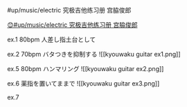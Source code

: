 #up/music/electric 究极吉他练习册 宫脇俊郎

[😊#up/music/electric 究极吉他练习册 宫脇俊郎
](http://47.111.95.20:6001/user/1/start/%23up%2Fmusic%2Felectric%20%E7%A9%B6%E6%9E%81%E5%90%89%E4%BB%96%E7%BB%83%E4%B9%A0%E5%86%8C%20%E5%AE%AB%E8%84%87%E4%BF%8A%E9%83%8E%0A)

ex.1 80bpm
人差し指土台として

ex.2 70bpm
バタつきを抑制する
![[kyouwaku guitar ex1.png]]

ex.5 80bpm
ハンマリング
![[kyouwaku guitar ex2.png]]

ex.6 薬指を置いてままで
![[kyouwaku guitar ex3.png]]

ex.7 
